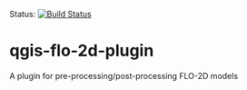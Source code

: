 Status: [![Build Status](http://jenkins.lutraconsulting.co.uk:8081/buildStatus/icon?job=FLO-2D%20plugin%20repo)](http://jenkins.lutraconsulting.co.uk:8080/job/FLO-2D%20plugin%20repo/)


# qgis-flo-2d-plugin
A plugin for pre-processing/post-processing FLO-2D models
